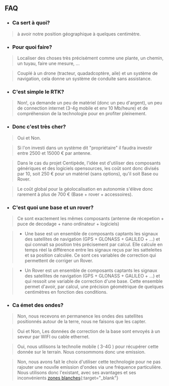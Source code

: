 ## FAQ

* ### Ca sert à quoi?

> à avoir notre position géographique à quelques centimètre.

* ### Pour quoi faire?

> Localiser des choses très précisément  comme une plante, un chemin, un tuyau, faire une mesure, ... 

> Couplé à un drone (tracteur, quadadcoptère, aile) et un système de navigation, cela donne un système de conduite sans assistance.

* ### C'est simple le RTK?

> Non!, ça demande un peu de matériel (donc un peu d'argent), un peu de connection internet (3-4g mobile et env 10 Mb/heure) et de compréhension de la technologie pour en profiter pleinement.

* ### Donc c'est très cher?

> Oui et Non. 

> Si l'on investi dans un système dit "propriétaire" il faudra investir entre  2500 et 15000 € par antenne.

> Dans le cas du projet Centipède, l'idée est d'utiliser des composants génériques et des logiciels opensources, les coût sont donc divisés par 10, soit 250 € pour un matériel (sans options), qu'il soit Base ou Rover.

> Le coût global pour la géolocalisation en autonomie s'élève donc rarement à plus de 700 € (Base + rover + accessoires).

* ### C'est quoi une base et un rover?

> Ce sont exactement les mêmes composants (antenne de récepetion + puce de decodage + nano ordinateur + logiciels)

> * Une base est un ensemble de composants captants les signaux des satellites de navigation (GPS + GLONASS + GALILEO + ...) et qui connait sa position très précisement par calcul. Elle calcule en temps réel la différence entre les signaux reçus par les satteleites et sa position calculée. Ce sont ces variables  de correction qui permettent de corriger un Rover. 

> * Un Rover est un ensemble de composants captants les signaux des satellites de navigation (GPS + GLONASS + GALILEO + ...) et qui ressoit une variable de correction d'une base. Cette ensemble permet d'avoir, par calcul, une précision géométrique de quelques centimètres en fonction des conditions.

 * ### Ca émet des ondes?

> Non, nous recevons en permanence les ondes des satellites positionnés autour de la terre, nous ne faisons que les capter.

> Oui et Non, Les données de correction de la base sont envoyés à un seveur par WIFI ou cable ethernet.

> Oui, nous utilisons la technolie mobile ( 3-4G ) pour récupérer cette donnée sur le terrain. Nous consommons donc une emission.

> Non, nous avons fait le choix d'utiliser cette technologie pour ne pas rajouter une nouvlle emission d'ondes via une fréquence particulière. Nous utilisons donc l'existant, avec ses avantages et ses inconvénients [zones blanches](https://www.arcep.fr/cartes-et-donnees/nos-publications-chiffrees/observatoire-des-deploiements-mobiles-en-zones-peu-denses/les-deploiements-mobiles-dans-les-zones-peu-denses.html){:target="_blank"}









